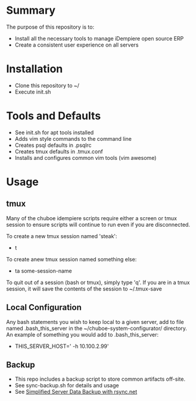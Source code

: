 # Summary

The purpose of this repository is to:

* Install all the necessary tools to manage iDempiere open source ERP
* Create a consistent user experience on all servers

# Installation

* Clone this repository to ~/
* Execute init.sh

# Tools and Defaults

* See init.sh for apt tools installed
* Adds vim style commands to the command line
* Creates psql defaults in .psqlrc
* Creates tmux defaults in .tmux.conf
* Installs and configures common vim tools (vim awesome)

# Usage

## tmux

Many of the chuboe idempiere scripts require either a screen or tmux session to ensure scripts will continue to run even if you are disconnected.

To create a new tmux session named 'steak':

* t

To create anew tmux session named something else:

* ta some-session-name

To quit out of a session (bash or tmux), simply type 'q'. If you are in a tmux session, it will save the contents of the session to ~/.tmux-save

## Local Configuration

Any bash statements you wish to keep local to a given server, add to file named .bash_this_server in the ~/chuboe-system-configurator/ directory. An example of something you would add to .bash_this_server:

* THIS_SERVER_HOST=' -h 10.100.2.99'

## Backup

* This repo includes a backup script to store common artifacts off-site.
* See sync-backup.sh for details and usage
* See [Simplified Server Data Backup with rsync.net](https://www.chuck-stack.org/ls/blog-rsync-net.html)
